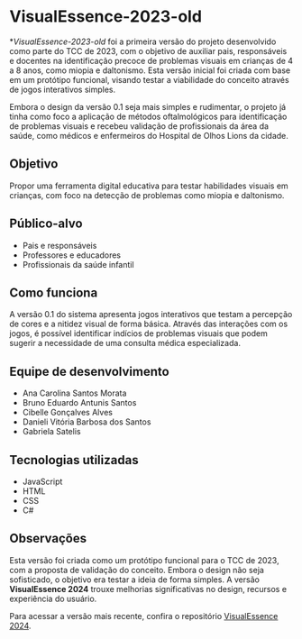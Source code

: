 # VisualEssence-2023-old

**VisualEssence-2023-old* foi a primeira versão do projeto desenvolvido como parte do TCC de 2023, com o objetivo de auxiliar pais, responsáveis e docentes na identificação precoce de problemas visuais em crianças de 4 a 8 anos, como miopia e daltonismo. Esta versão inicial foi criada com base em um protótipo funcional, visando testar a viabilidade do conceito através de jogos interativos simples.

Embora o design da versão 0.1 seja mais simples e rudimentar, o projeto já tinha como foco a aplicação de métodos oftalmológicos para identificação de problemas visuais e recebeu validação de profissionais da área da saúde, como médicos e enfermeiros do Hospital de Olhos Lions da cidade.

## Objetivo

Propor uma ferramenta digital educativa para testar habilidades visuais em crianças, com foco na detecção de problemas como miopia e daltonismo.

## Público-alvo

- Pais e responsáveis  
- Professores e educadores  
- Profissionais da saúde infantil  

## Como funciona

A versão 0.1 do sistema apresenta jogos interativos que testam a percepção de cores e a nitidez visual de forma básica. Através das interações com os jogos, é possível identificar indícios de problemas visuais que podem sugerir a necessidade de uma consulta médica especializada.

## Equipe de desenvolvimento

- Ana Carolina Santos Morata  
- Bruno Eduardo Antunis Santos  
- Cibelle Gonçalves Alves  
- Danieli Vitória Barbosa dos Santos
- Gabriela Satelis  

## Tecnologias utilizadas

- JavaScript  
- HTML  
- CSS  
- C#   

## Observações

Esta versão foi criada como um protótipo funcional para o TCC de 2023, com a proposta de validação do conceito. Embora o design não seja sofisticado, o objetivo era testar a ideia de forma simples. A versão **VisualEssence 2024** trouxe melhorias significativas no design, recursos e experiência do usuário.

Para acessar a versão mais recente, confira o repositório [VisualEssence 2024](https://github.com/DanieliSanto0s/VisualEssence-2024.git).
